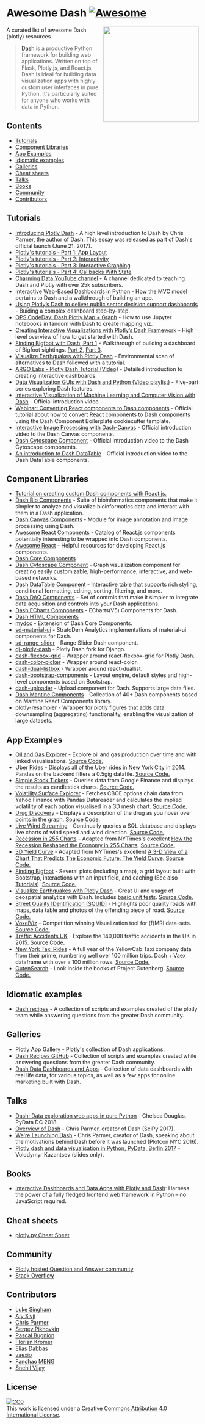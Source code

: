 # Awesome Dash  [![Awesome](https://awesome.re/badge-flat.svg)](https://github.com/sindresorhus/awesome)

[<img src="https://cdn.rawgit.com/plotly/dash-docs/b1178b4e/images/dash-logo-stripe.svg" align="right" width="250">](https://plot.ly/products/dash/)


A curated list of awesome Dash (plotly) resources

> [Dash](https://plot.ly/products/dash/) is a productive Python framework for building web applications.
> Written on top of Flask, Plotly.js, and React.js, Dash is ideal for building data visualization apps with highly custom user interfaces in pure Python. It's particularly suited for anyone who works with data in Python.

## Contents
- [Tutorials](#tutorials)
- [Component Libraries](#component-libraries)
- [App Examples](#app-examples)
- [Idiomatic examples](#idiomatic-examples)
- [Galleries](#galleries)
- [Cheat sheets](#cheat-sheets)
- [Talks](#talks)
- [Books](#books)
- [Community](#community)
- [Contributors](#contributors)

## Tutorials
- [Introducing Plotly Dash](https://medium.com/@plotlygraphs/introducing-dash-5ecf7191b503) - A high level introduction to Dash by Chris Parmer, the author of Dash. This essay was released as part of Dash's official launch (June 21, 2017).
- [Plotly's tutorials - Part 1: App Layout](https://plot.ly/dash/getting-started)
- [Plotly's tutorials - Part 2: Interactivity](https://plot.ly/dash/getting-started-part-2)
- [Plotly's tutorials - Part 3: Interactive Graphing](https://plot.ly/dash/interactive-graphing)
- [Plotly's tutorials - Part 4: Callbacks With State](https://plot.ly/dash/state)
- [Charming Data YouTube channel](https://www.youtube.com/charmingdata) - A channel dedicated to teaching Dash and Plotly with over 25k subscribers.
- [Interactive Web-Based Dashboards in Python](https://alysivji.github.io/reactive-dashboards-with-dash.html) - How the MVC model pertains to Dash and a walkthrough of building an app.
- [Using Plotly’s Dash to deliver public sector decision support dashboards](https://medium.com/a-r-g-o/using-plotlys-dash-to-deliver-public-sector-decision-support-dashboards-ac863fa829fb) - Buiding a complex dashboard step-by-step.
- [OPS CodeDay: Dash Plotly Map + Graph](https://radumas.info/blog/tutorial/2017/08/10/codeday.html) - How to use Jupyter notebooks in tandom with Dash to create mapping viz.
- [Creating Interactive Visualizations with Plotly’s Dash Framework](http://pbpython.com/plotly-dash-intro.html) - High level overview of how to get started with Dash.
- [Finding Bigfoot with Dash, Part 1](https://timothyrenner.github.io/posts/bigfoot-with-dash-part-1/) - Walkthrough of building a dashboard of Bigfoot sightings. [Part 2](https://timothyrenner.github.io/posts/bigfoot-with-dash-part-2), [Part 3](https://timothyrenner.github.io/posts/bigfoot-with-dash-part-3/).
- [Visualize Earthquakes with Plotly Dash](https://www.giacomodebidda.com/visualize-earthquakes-with-plotly-dash/) - Environmental scan of alternatives to Dash followed with a tutorial.
- [ARGO Labs - Plotly Dash Tutorial (Video)](https://www.youtube.com/watch?v=yfWJXkySfe0) - Detailed introduction to creating interactive dashboards.
- [Data Visualization GUIs with Dash and Python (Video playlist)](https://www.youtube.com/watch?v=J_Cy_QjG6NE&list=PLQVvvaa0QuDfsGImWNt1eUEveHOepkjqt) - Five-part series exploring Dash features.
- [Interactive Visualization of Machine Learning and Computer Vision with Dash](https://www.youtube.com/watch?v=3F5AR-uUqJc) - Official introduction video.
- [Webinar: Converting React components to Dash components](https://www.youtube.com/watch?v=wifoPPRgG_I) - Official tutorial about how to convert React components to Dash components using the Dash Component Boilerplate cookiecutter template.
- [Interactive Image Processing with Dash-Canvas](https://www.youtube.com/watch?v=LKXSFBB5ccI) - Official introduction video to the Dash Canvas components.
- [Dash Cytoscape Component](https://www.youtube.com/watch?v=snXcIsCMQgk) - Official introduction video to the Dash Cytoscape components.
- [An introduction to Dash DataTable](https://www.youtube.com/watch?v=dueejcyrYh8) - Official introduction video to the Dash DataTable components.

## Component Libraries
- [Tutorial on creating custom Dash components with React.js.](https://plot.ly/dash/plugins)
- [Dash Bio Components](https://dash.plot.ly/dash-bio) - Suite of bioinformatics components that make it simpler to analyze and visualize bioinformatics data and interact with them in a Dash application.
- [Dash Canvas Components](https://dash.plot.ly/canvas) - Module for image annotation and image processing using Dash.
- [Awesome React Components](https://github.com/brillout/awesome-react-components) - Catalog of React.js components potentially interesting to be wrapped into Dash components.
- [Awesome React](https://github.com/enaqx/awesome-react) - Helpful resources for developing React.js components.
- [Dash Core Components](https://github.com/plotly/dash-core-components)
- [Dash Cytoscape Component](https://dash.plot.ly/cytoscape) - Graph visualization component for creating easily customizable, high-performance, interactive, and web-based networks.
- [Dash DataTable Component](https://dash.plot.ly/datatable) - Interactive table that supports rich styling, conditional formatting, editing, sorting, filtering, and more.
- [Dash DAQ Components](https://dash.plot.ly/dash-daq) - Set of controls that make it simpler to integrate data acquisition and controls into your Dash applications.
- [Dash ECharts Components](https://github.com/mergeforward/dash_echarts) - ECharts(V5) Components for Dash.
- [Dash HTML Components](https://github.com/plotly/dash-html-components)
- [mydcc](https://github.com/jimmybow/mydcc) - Extension of Dash Core Components.
- [sd-material-ui](https://github.com/StratoDem/sd-material-ui) - StratoDem Analytics implementations of material-ui components for Dash.
- [sd-range-slider](https://github.com/StratoDem/sd-range-slider) - Range Slider Dash component.
- [dj-plotly-dash](https://github.com/pikhovkin/dj-plotly-dash) - Plotly Dash fork for Django.
- [dash-flexbox-grid](https://github.com/pikhovkin/dash-flexbox-grid) - Wrapper around react-flexbox-grid for Plotly Dash.
- [dash-color-picker](https://github.com/vivekvs1/dash-color-picker) - Wrapper around react-color.
- [dash-dual-listbox](https://github.com/vivekvs1/dash-dual-listbox) - Wrapper around react-duallist.
- [dash-bootstrap-components](https://dash-bootstrap-components.opensource.asidatascience.com/) - Layout engine, default styles and high-level components based on Bootstrap.
- [dash-uploader](https://github.com/np-8/dash-uploader) - Upload component for Dash. Supports large data files.
- [Dash Mantine Components](https://github.com/snehilvj/dash-mantine-components) - Collection of 40+ Dash components based on Mantine React Components library.
- [plotly-resampler](https://github.com/predict-idlab/plotly-resampler) - Wrapper for plotly figures that adds data downsampling (aggregating) functionality, enabling the visualization of large datasets.

## App Examples
- [Oil and Gas Explorer](https://plot.ly/dash/gallery/new-york-oil-and-gas/) - Explore oil and gas production over time and with linked visualisations. [Source Code.](https://github.com/plotly/dash-oil-and-gas-demo)
- [Uber Rides](https://plot.ly/dash/gallery/uber-rides/) - Displays all of the Uber rides in New York City in 2014. Pandas on the backend filters a 0.5gig datafile. [Source Code.](https://github.com/plotly/dash-uber-rides-demo)
- [Simple Stock Tickers](https://plot.ly/dash/gallery/stock-tickers/) - Queries data from Google Finance and displays the results as candlestick charts. [Source Code.](https://github.com/plotly/dash-stock-tickers-demo-app)
- [Volatility Surface Explorer](https://plot.ly/dash/gallery/volatility-surface) - Fetches CBOE options chain data from Yahoo Finance with Pandas Datareader and calculates the implied volatility of each option visualised in a 3D mesh chart. [Source Code.](https://github.com/plotly/dash-volatility-surface)
- [Drug Discovery](https://plot.ly/dash/gallery/drug-explorer/) - Displays a description of the drug as you hover over points in the graph. [Source Code.](https://github.com/plotly/dash-drug-discovery-demo/)
- [Live Wind Streaming](https://plot.ly/dash/gallery/live-wind-data/) - Continually queries a SQL database and displays live charts of wind speed and wind direction. [Source Code.](https://github.com/plotly/dash-sample-apps/tree/main/apps/dash-wind-streaming)
- [Recession in 255 Charts](https://plot.ly/dash/gallery/recession-report/) - Adapted from NYTimes's excellent [How the Recession Reshaped the Economy in 255 Charts](https://www.nytimes.com/interactive/2014/06/05/upshot/how-the-recession-reshaped-the-economy-in-255-charts.html). [Source Code.](https://github.com/plotly/dash-recession-report-demo)
- [3D Yield Curve](https://plot.ly/dash/gallery/yield-curve/) - Adapted from NYTimes's excellent [A 3-D View of a Chart That Predicts The Economic Future: The Yield Curve](https://www.nytimes.com/interactive/2015/03/19/upshot/3d-yield-curve-economic-growth.html). [Source Code.](https://github.com/plotly/dash-yield-curve)
- [Finding Bigfoot](https://bigfoot-sightings-dash.herokuapp.com/) - Several plots (including a map), a grid layout built with Bootstrap, interactions with an input field, and caching (See also [Tutorials](#tutorials)). [Source Code.](https://github.com/timothyrenner/bigfoot-dash-app)
- [Visualize Earthquakes with Plotly Dash](https://belle-croissant-54211.herokuapp.com/) - Great UI and usage of geospatial analytics with Dash. Includes [basic unit tests](https://github.com/jackdbd/dash-earthquakes/tree/master/tests). [Source Code.](https://github.com/jackdbd/dash-earthquakes)
- [Street Quality IDentification [SQUID]](https://squid-syracuse.herokuapp.com/) - Highlights poor quality roads with maps, data table and photos of the offending piece of road. [Source Code.](https://github.com/amyoshino/SQUID-Syracuse-Dashboard)
- [VoxelViz](http://lukas-snoek.com/voxelviz) - Competition winning Visualization tool for (f)MRI data-sets. [Source Code.](https://github.com/lukassnoek/VoxelViz)
- [Traffic Accidents UK](https://traffic-accidents-uk.herokuapp.com/) - Explore the 140,008 traffic accidents in the UK in 2015. [Source Code.](https://github.com/richard-muir/uk-car-accidents)
- [New York Taxi Rides](https://dash.vaex.io/) - A full year of the YellowCab Taxi company data from their prime, numbering well over 100 million trips. Dash + Vaex dataframe with over a 100 million rows. [Source Code.](https://github.com/vaexio/dash-120million-taxi-app)
- [GutenSearch](https://gutensearch.com/) - Look inside the books of Project Gutenberg. [Source Code.](https://github.com/cordb/gutensearch)

## Idiomatic examples
- [Dash recipes](https://github.com/plotly/dash-recipes) - A collection of scripts and examples created of the plotly team while answering questions from the greater Dash community.

## Galleries
- [Plotly App Gallery](https://plot.ly/dash/gallery) - Plotly's collection of Dash applications.
- [Dash Recipes GitHub](https://github.com/plotly/dash-recipes) - Collection of scripts and examples created while answering questions from the greater Dash community.
- [Dash Data Dashboards and Apps](https://www.dashboardom.com/) - Collection of data dashboards with real life data, for various topics, as well as a few apps for online marketing built with Dash.

## Talks
- [Dash: Data exploration web apps in pure Python](https://www.youtube.com/watch?v=eusglTlW4OA) - Chelsea Douglas, PyData DC 2018.
- [Overview of Dash](https://www.youtube.com/watch?v=sea2K4AuPOk) - Chris Parmer, creator of Dash (SciPy 2017).
- [We're Launching Dash](https://www.youtube.com/watch?v=5BAthiN0htc&t=1s) - Chris Parmer, creator of Dash, speaking about the motivations behind Dash before it was launched (Plotcon NYC 2016).
- [Plotly dash and data visualisation in Python, PyData, Berlin 2017](https://www.slideshare.net/vladimirkazantsev/plotly-dash-and-data-visualisation-in-python) - Volodymyr Kazantsev (slides only).

## Books
- [Interactive Dashboards and Data Apps with Plotly and Dash](https://www.amazon.com/Interactive-Dashboards-Data-Apps-Plotly-ebook/dp/B08XMW45VY): Harness the power of a fully fledged frontend web framework in Python – no JavaScript required.

## Cheat sheets
- [plotly.py Cheat Sheet](https://images.plot.ly/plotly-documentation/images/python_cheat_sheet.pdf)

## Community
- [Plotly hosted Question and Answer community](https://community.plot.ly)
- [Stack Overflow](https://stackoverflow.com/questions/tagged/plotly-dash)

## Contributors
- [Luke Singham](https://lukesingham.com/)
- [Aly Sivji](https://alysivji.github.io/)
- [Chris Parmer](https://github.com/chriddyp)
- [Sergey Pikhovkin](https://github.com/pikhovkin)
- [Pascal Bugnion](https://pascalbugnion.net)
- [Florian Kromer](https://github.com/fkromer)
- [Elias Dabbas](https://www.dashboardom.com)
- [vaexio](https://github.com/vaexio)
- [Fanchao MENG](https://github.com/pingf)
- [Snehil Vijay](https://github.com/snehilvj)

## License
[![CC0](http://mirrors.creativecommons.org/presskit/buttons/88x31/svg/cc-zero.svg)](https://creativecommons.org/publicdomain/zero/1.0/)<br />This work is licensed under a <a rel="license" href="http://creativecommons.org/licenses/by/4.0/">Creative Commons Attribution 4.0 International License</a>.
